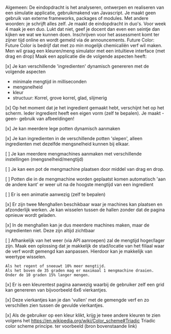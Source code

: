  Algemeen:
De eindopdracht is het analyseren, ontwerpen en realiseren van een simulatie applicatie, gebruikmakend van Javascript. Je maakt geen gebruik van externe frameworks, packages of modules. Met andere woorden: je schrijft alles zelf. 
Je maakt de eindopdracht in duo's. Voor week 4 maak je een duo. Lukt dat niet, geef je docent dan even een seintje dan kijken we wat we kunnen doen.
Inschrijven voor het assessment komt ter zijner tijd online en wordt gemeld via de announcements.
Future Color:
Future Color is bedrijf dat met zo min mogelijk chemicaliën verf wil maken.
Men wil graag een kleuren/meng simulator met een intuïtieve interface (met drag en drop)
Maak een applicatie die de volgende aspecten heeft:

[x] Je kan verschillende 'ingredienten' dynamisch genereren met de volgende aspecten
- minimale mengtijd in milliseconden
- mengsnelheid
- kleur
- structuur: Korrel, grove korrel, glad, slijmerig

[x] Op het moment dat je het ingredient gemaakt hebt, verschijnt het op het scherm. Ieder ingredient heeft een eigen vorm (zelf te bepalen). Je maakt -geen- gebruik van afbeeldingen!

[x] Je kan meerdere lege potten dynamisch aanmaken

[x] Je kan ingredienten in de verschillende potten 'slepen', alleen ingredienten met dezelfde mengsnelheid kunnen bij elkaar.

[ ] Je kan meerdere mengmachines aanmaken met verschillende instellingen (mengsnelheid/mengtijd)

[ ] Je kan een pot de mengmachine plaatsen door middel van drag en drop.

[ ] Potten die in de mengmachine worden geplaatst komen automatisch 'aan de andere kant' er weer uit na de hoogste mengtijd van een ingredient

[ ] Er is een animatie aanwezig (zelf te bepalen)

[x] Er zijn twee Menghallen beschikbaar waar je machines kan plaatsen en afzonderlijk werken. Je kan wisselen tussen de hallen zonder dat de pagina opnieuw wordt geladen. 

[x] In de menghallen kan je dus meerdere machines maken, maar de ingredienten niet. Deze zijn altijd zichtbaar

[ ] Afhankelijk van het weer (via API aanroepen) zal de mengtijd hoger/lager zijn. Maak een oplossing dat je makkelijk de stad/locatie van het filiaal waar de verf wordt gemengd kan aanpassen. Hierdoor kan je makkelijk van weertype wisselen. 

    Als het regent of sneeuwt 10% meer mengtijd.
    Als het boven de 35 graden mag er maximaal 1 mengmachine draaien.
    Onder de 10 graden 15% langer mengen.

[x] Er is een kleurentest pagina aanwezig waarbij de gebruiker zelf een grid kan genereren van bijvoorbeeld 6x6 vierkantjes.

[x] Deze vierkantjes kan je dan 'vullen' met de gemengde verf en zo verschillen zien tussen de gevulde vierkantjes.

[x] Als de gebruiker op een kleur klikt, krijg je twee andere kleuren te zien volgens het https://en.wikipedia.org/wiki/Color_scheme#Triadic Triadic color scheme principe.
ter voorbeeld (bron bovenstaande link)